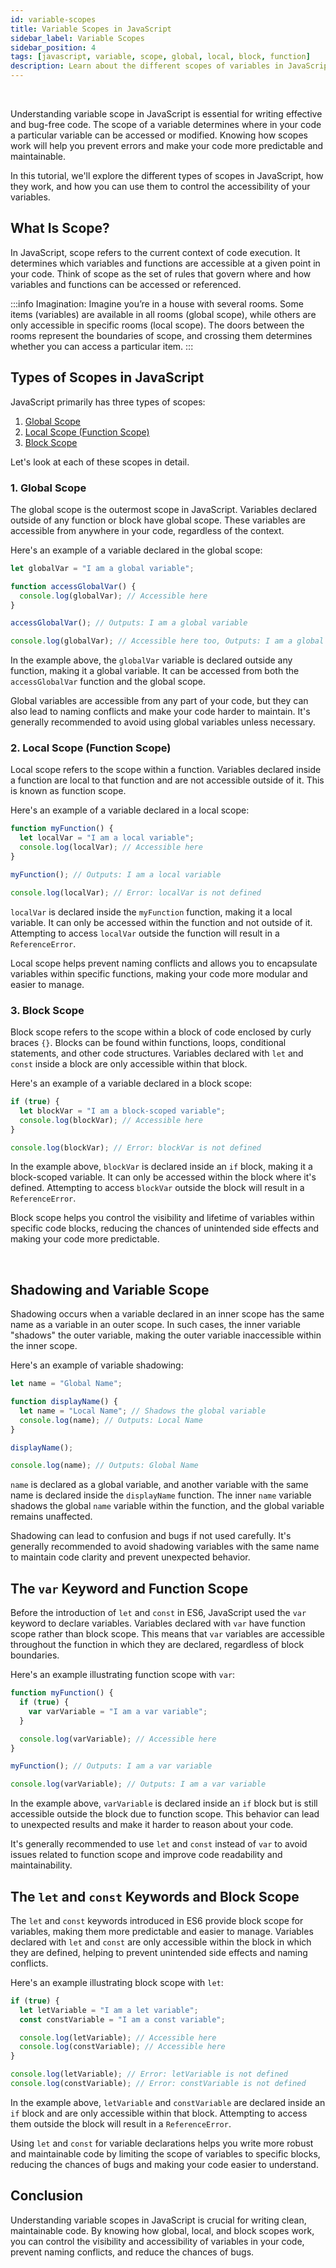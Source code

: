 ```yaml
---
id: variable-scopes
title: Variable Scopes in JavaScript
sidebar_label: Variable Scopes
sidebar_position: 4
tags: [javascript, variable, scope, global, local, block, function]
description: Learn about the different scopes of variables in JavaScript.
---
```


<AdsComponent />

<br />

Understanding variable scope in JavaScript is essential for writing effective and bug-free code. The scope of a variable determines where in your code a particular variable can be accessed or modified. Knowing how scopes work will help you prevent errors and make your code more predictable and maintainable.

In this tutorial, we'll explore the different types of scopes in JavaScript, how they work, and how you can use them to control the accessibility of your variables.

## What Is Scope?

In JavaScript, scope refers to the current context of code execution. It determines which variables and functions are accessible at a given point in your code. Think of scope as the set of rules that govern where and how variables and functions can be accessed or referenced.

:::info Imagination:
Imagine you’re in a house with several rooms. Some items (variables) are available in all rooms (global scope), while others are only accessible in specific rooms (local scope). The doors between the rooms represent the boundaries of scope, and crossing them determines whether you can access a particular item.
:::

## Types of Scopes in JavaScript

JavaScript primarily has three types of scopes:

1. [Global Scope](#1-global-scope)
2. [Local Scope (Function Scope)](#2-local-scope-function-scope)
3. [Block Scope](#3-block-scope)

Let's look at each of these scopes in detail.

### 1. Global Scope

The global scope is the outermost scope in JavaScript. Variables declared outside of any function or block have global scope. These variables are accessible from anywhere in your code, regardless of the context.

Here's an example of a variable declared in the global scope:

```javascript title="app.js" showLineNumbers
let globalVar = "I am a global variable";

function accessGlobalVar() {
  console.log(globalVar); // Accessible here
}

accessGlobalVar(); // Outputs: I am a global variable

console.log(globalVar); // Accessible here too, Outputs: I am a global variable
```

In the example above, the `globalVar` variable is declared outside any function, making it a global variable. It can be accessed from both the `accessGlobalVar` function and the global scope.

Global variables are accessible from any part of your code, but they can also lead to naming conflicts and make your code harder to maintain. It's generally recommended to avoid using global variables unless necessary.

### 2. Local Scope (Function Scope)

Local scope refers to the scope within a function. Variables declared inside a function are local to that function and are not accessible outside of it. This is known as function scope.

Here's an example of a variable declared in a local scope:

```javascript title="app.js" showLineNumbers
function myFunction() {
  let localVar = "I am a local variable";
  console.log(localVar); // Accessible here
}

myFunction(); // Outputs: I am a local variable

console.log(localVar); // Error: localVar is not defined
```

`localVar` is declared inside the `myFunction` function, making it a local variable. It can only be accessed within the function and not outside of it. Attempting to access `localVar` outside the function will result in a `ReferenceError`.

Local scope helps prevent naming conflicts and allows you to encapsulate variables within specific functions, making your code more modular and easier to manage.

### 3. Block Scope

Block scope refers to the scope within a block of code enclosed by curly braces `{}`. Blocks can be found within functions, loops, conditional statements, and other code structures. Variables declared with `let` and `const` inside a block are only accessible within that block.

Here's an example of a variable declared in a block scope:

```javascript title="app.js" showLineNumbers
if (true) {
  let blockVar = "I am a block-scoped variable";
  console.log(blockVar); // Accessible here
}

console.log(blockVar); // Error: blockVar is not defined
```

In the example above, `blockVar` is declared inside an `if` block, making it a block-scoped variable. It can only be accessed within the block where it's defined. Attempting to access `blockVar` outside the block will result in a `ReferenceError`.

Block scope helps you control the visibility and lifetime of variables within specific code blocks, reducing the chances of unintended side effects and making your code more predictable.

<AdsComponent />

<br />

## Shadowing and Variable Scope

Shadowing occurs when a variable declared in an inner scope has the same name as a variable in an outer scope. In such cases, the inner variable "shadows" the outer variable, making the outer variable inaccessible within the inner scope.

Here's an example of variable shadowing:

```javascript title="app.js" showLineNumbers
let name = "Global Name";

function displayName() {
  let name = "Local Name"; // Shadows the global variable
  console.log(name); // Outputs: Local Name
}

displayName();

console.log(name); // Outputs: Global Name
```

`name` is declared as a global variable, and another variable with the same name is declared inside the `displayName` function. The inner `name` variable shadows the global `name` variable within the function, and the global variable remains unaffected.

Shadowing can lead to confusion and bugs if not used carefully. It's generally recommended to avoid shadowing variables with the same name to maintain code clarity and prevent unexpected behavior.

## The `var` Keyword and Function Scope

Before the introduction of `let` and `const` in ES6, JavaScript used the `var` keyword to declare variables. Variables declared with `var` have function scope rather than block scope. This means that `var` variables are accessible throughout the function in which they are declared, regardless of block boundaries.

Here's an example illustrating function scope with `var`:

```javascript title="app.js" showLineNumbers
function myFunction() {
  if (true) {
    var varVariable = "I am a var variable";
  }

  console.log(varVariable); // Accessible here
}

myFunction(); // Outputs: I am a var variable

console.log(varVariable); // Outputs: I am a var variable
```

In the example above, `varVariable` is declared inside an `if` block but is still accessible outside the block due to function scope. This behavior can lead to unexpected results and make it harder to reason about your code.

It's generally recommended to use `let` and `const` instead of `var` to avoid issues related to function scope and improve code readability and maintainability.

## The `let` and `const` Keywords and Block Scope

The `let` and `const` keywords introduced in ES6 provide block scope for variables, making them more predictable and easier to manage. Variables declared with `let` and `const` are only accessible within the block in which they are defined, helping to prevent unintended side effects and naming conflicts.

Here's an example illustrating block scope with `let`:

```javascript title="app.js" showLineNumbers
if (true) {
  let letVariable = "I am a let variable";
  const constVariable = "I am a const variable";

  console.log(letVariable); // Accessible here
  console.log(constVariable); // Accessible here
}

console.log(letVariable); // Error: letVariable is not defined
console.log(constVariable); // Error: constVariable is not defined
```

In the example above, `letVariable` and `constVariable` are declared inside an `if` block and are only accessible within that block. Attempting to access them outside the block will result in a `ReferenceError`.

Using `let` and `const` for variable declarations helps you write more robust and maintainable code by limiting the scope of variables to specific blocks, reducing the chances of bugs and making your code easier to understand.

## Conclusion

Understanding variable scopes in JavaScript is crucial for writing clean, maintainable code. By knowing how global, local, and block scopes work, you can control the visibility and accessibility of variables in your code, prevent naming conflicts, and reduce the chances of bugs.

